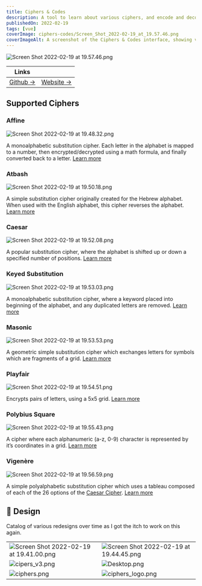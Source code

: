 ```yaml
---
title: Ciphers & Codes
description: A tool to learn about various ciphers, and encode and decode text.
publishedOn: 2022-02-19
tags: [vue]
coverImage: ciphers-codes/Screen_Shot_2022-02-19_at_19.57.46.png
coverImageAlt: A screenshot of the Ciphers & Codes interface, showing various cipher options.
---
```


![Screen Shot 2022-02-19 at 19.57.46.png](ciphers-codes/Screen_Shot_2022-02-19_at_19.57.46.png)

| Links | |
| ------ | ------- |
| [Github →](https://github.com/thalida/ciphers.codes) | [Website →](https://ciphers.codes/) |

## Supported Ciphers

### Affine

![Screen Shot 2022-02-19 at 19.48.32.png](ciphers-codes/Screen_Shot_2022-02-19_at_19.48.32.png)

A monoalphabetic substitution cipher. Each letter in the alphabet is mapped to a number, then encrypted/decrypted using a math formula, and finally converted back to a letter. [Learn more](https://ciphers.codes/about/affine)

### Atbash

![Screen Shot 2022-02-19 at 19.50.18.png](ciphers-codes/Screen_Shot_2022-02-19_at_19.50.18.png)

A simple substitution cipher originally created for the Hebrew alphabet. When used with the English alphabet, this cipher reverses the alphabet. [Learn more](https://ciphers.codes/about/atbash)

### Caesar

![Screen Shot 2022-02-19 at 19.52.08.png](ciphers-codes/Screen_Shot_2022-02-19_at_19.52.08.png)

A popular substitution cipher, where the alphabet is shifted up or down a specified number of positions. [Learn more](https://ciphers.codes/about/caesar)

### Keyed Substitution

![Screen Shot 2022-02-19 at 19.53.03.png](ciphers-codes/Screen_Shot_2022-02-19_at_19.53.03.png)

A monoalphabetic substitution cipher, where a keyword placed into beginning of the alphabet, and any duplicated letters are removed. [Learn more](https://ciphers.codes/about/keyed-substitution)

### Masonic

![Screen Shot 2022-02-19 at 19.53.53.png](ciphers-codes/Screen_Shot_2022-02-19_at_19.53.53.png)

A geometric simple substitution cipher which exchanges letters for symbols which are fragments of a grid. [Learn more](https://ciphers.codes/about/masonic)

### Playfair

![Screen Shot 2022-02-19 at 19.54.51.png](ciphers-codes/Screen_Shot_2022-02-19_at_19.54.51.png)

Encrypts pairs of letters, using a 5x5 grid. [Learn more](https://ciphers.codes/about/playfair)

### Polybius Square

![Screen Shot 2022-02-19 at 19.55.43.png](ciphers-codes/Screen_Shot_2022-02-19_at_19.55.43.png)

A cipher where each alphanumeric (a-z, 0-9) character is represented by it’s coordinates in a grid. [Learn more](https://ciphers.codes/about/polybius-square)

### Vigenère

![Screen Shot 2022-02-19 at 19.56.59.png](ciphers-codes/Screen_Shot_2022-02-19_at_19.56.59.png)

A simple polyalphabetic substitution cipher which uses a tableau composed of each of the 26 options of the [Caesar Cipher](https://ciphers.codes/about/caesar). [Learn more](https://ciphers.codes/about/vigenere)

## 🎨 Design

Catalog of various redesigns over time as I got the itch to work on this again.

| | |
| ------ | ------- |
| ![Screen Shot 2022-02-19 at 19.41.00.png](ciphers-codes/Screen_Shot_2022-02-19_at_19.41.00.png) | ![Screen Shot 2022-02-19 at 19.44.45.png](ciphers-codes/Screen_Shot_2022-02-19_at_19.44.45.png) |
| ![cipers_v3.png](ciphers-codes/cipers_v3.png) | ![Desktop.png](ciphers-codes/Desktop.png) |
| ![ciphers.png](ciphers-codes/ciphers.png) | ![ciphers_logo.png](ciphers-codes/ciphers_logo.png) |
